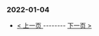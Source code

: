 ### 2022-01-04 
 

- [ < 上一页 ](https://github.com/able8/weibo-hot-record/blob/master/2022-01-03.md) -------- [ 下一页 > ](https://github.com/able8/weibo-hot-record/blob/master/2022-01-05.md)